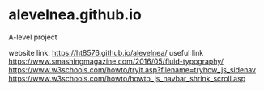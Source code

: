 # alevelnea.github.io

A-level project

website link: https://ht8576.github.io/alevelnea/
useful link
https://www.smashingmagazine.com/2016/05/fluid-typography/
https://www.w3schools.com/howto/tryit.asp?filename=tryhow_js_sidenav
https://www.w3schools.com/howto/howto_js_navbar_shrink_scroll.asp
